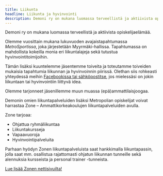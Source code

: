 ```yaml
---
title: Liikunta
headline: Liikunta ja hyvinvointi
description: Demoni ry on mukana luomassa terveellistä ja aktiivista opiskelijaelämää.
---
```


Demoni ry on mukana luomassa terveellistä ja aktiivista opiskelijaelämää.

Olemme vuosittain mukana lukuvuoden avajaistapahtumassa *MetroSportissa*, joka järjestetään Myyrmäki-hallissa. Tapahtumassa on mahdollista kokeilla monia eri liikuntalajeja sekä tutustua hyvinvointitoimijoihin.

Tämän lisäksi kuuntelemme jäsentemme toiveita ja toteutamme toiveiden mukaisia tapahtumia liikunnan ja hyvinvoinnin piirissä. Olethan siis rohkeasti yhteydessä meihin [Facebookissa tai sähköpostitse](#yhteystiedot), jos mielessäsi on jokin liikuntaan tai hyvinvointiin liittyvä idea.

Olemme tarjonneet jäsenillemme muun muassa (epä)ammattilaisjoogaa.

Demonin omien liikuntapalveluiden lisäksi Metropolian opiskelijat voivat harrastaa
Zone – Ammattikorkeakoulujen liikuntapalveluiden avulla.

Zone tarjoaa:

- Ohjattua ryhmäliikuntaa
- Liikuntakursseja
- Vapaavuoroja
- Hyvinvointipalveluita

Parhaan hyödyn Zonen liikuntapalveluista saat hankkimalla liikuntapassin, jolla saat mm. osallistua rajattomasti ohjatun liikunnan tunneille sekä alennuksia kursseista ja personal trainer -tunneista.

[Lue lisää Zonen nettisivuilta!](http://zonesports.fi/ "Zone")
